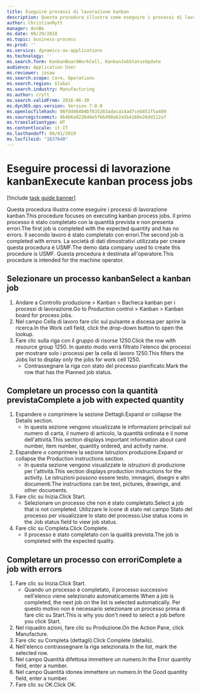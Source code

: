 ```yaml
---
title: Eseguire processi di lavorazione kanban
description: Questa procedura illustra come eseguire i processi di lavorazione kanban.
author: ChristianRytt
manager: AnnBe
ms.date: 08/29/2018
ms.topic: business-process
ms.prod: ''
ms.service: dynamics-ax-applications
ms.technology: ''
ms.search.form: KanbanBoardWorkCell, KanbanJobStatusUpdate
audience: Application User
ms.reviewer: josaw
ms.search.scope: Core, Operations
ms.search.region: Global
ms.search.industry: Manufacturing
ms.author: crytt
ms.search.validFrom: 2016-06-30
ms.dyn365.ops.version: Version 7.0.0
ms.openlocfilehash: 08fddd6404bf835283adaca14ad7ceb851f5a489
ms.sourcegitcommit: 8b4b6a9226d4e5f66498ab2a5b4160e26dd112af
ms.translationtype: HT
ms.contentlocale: it-IT
ms.lasthandoff: 08/01/2019
ms.locfileid: "1837640"
---
```

# <a name="execute-kanban-process-jobs"></a><span data-ttu-id="32c4a-103">Eseguire processi di lavorazione kanban</span><span class="sxs-lookup"><span data-stu-id="32c4a-103">Execute kanban process jobs</span></span>

[!include [task guide banner](../../includes/task-guide-banner.md)]

<span data-ttu-id="32c4a-104">Questa procedura illustra come eseguire i processi di lavorazione kanban.</span><span class="sxs-lookup"><span data-stu-id="32c4a-104">This procedure focuses on executing kanban process jobs.</span></span> <span data-ttu-id="32c4a-105">Il primo processo è stato completato con la quantità prevista e non presenta errori.</span><span class="sxs-lookup"><span data-stu-id="32c4a-105">The first job is completed with the expected quantity and has no errors.</span></span> <span data-ttu-id="32c4a-106">Il secondo lavoro è stato completato con errori.</span><span class="sxs-lookup"><span data-stu-id="32c4a-106">The second job is completed with errors.</span></span> <span data-ttu-id="32c4a-107">La società di dati dimostrativi utilizzata per creare questa procedura è USMF.</span><span class="sxs-lookup"><span data-stu-id="32c4a-107">The demo data company used to create this procedure is USMF.</span></span> <span data-ttu-id="32c4a-108">Questa procedura è destinata all'operatore.</span><span class="sxs-lookup"><span data-stu-id="32c4a-108">This procedure is intended for the machine operator.</span></span>


## <a name="select-a-kanban-job"></a><span data-ttu-id="32c4a-109">Selezionare un processo kanban</span><span class="sxs-lookup"><span data-stu-id="32c4a-109">Select a kanban job</span></span>
1. <span data-ttu-id="32c4a-110">Andare a Controllo produzione > Kanban > Bacheca kanban per i processi di lavorazione.</span><span class="sxs-lookup"><span data-stu-id="32c4a-110">Go to Production control > Kanban > Kanban board for process jobs.</span></span>
2. <span data-ttu-id="32c4a-111">Nel campo Cella di lavoro fare clic sul pulsante a discesa per aprire la ricerca.</span><span class="sxs-lookup"><span data-stu-id="32c4a-111">In the Work cell field, click the drop-down button to open the lookup.</span></span>
3. <span data-ttu-id="32c4a-112">Fare clic sulla riga con il gruppo di risorse 1250.</span><span class="sxs-lookup"><span data-stu-id="32c4a-112">Click the row with resource group 1250.</span></span> <span data-ttu-id="32c4a-113">In questo modo verrà filtrato l'elenco dei processi per mostrare solo i processi per la cella di lavoro 1250.</span><span class="sxs-lookup"><span data-stu-id="32c4a-113">This filters the Jobs list to display only the jobs for work cell 1250.</span></span>
    * <span data-ttu-id="32c4a-114">Contrassegnare la riga con stato del processo pianificato.</span><span class="sxs-lookup"><span data-stu-id="32c4a-114">Mark the row that has the Planned job status.</span></span>  

## <a name="complete-a-job-with-expected-quantity"></a><span data-ttu-id="32c4a-115">Completare un processo con la quantità prevista</span><span class="sxs-lookup"><span data-stu-id="32c4a-115">Complete a job with expected quantity</span></span>
1. <span data-ttu-id="32c4a-116">Espandere o comprimere la sezione Dettagli.</span><span class="sxs-lookup"><span data-stu-id="32c4a-116">Expand or collapse the Details section.</span></span>
    * <span data-ttu-id="32c4a-117">In questa sezione vengono visualizzate le informazioni principali sul numero di carta, il numero di articolo, la quantità ordinata e il nome dell'attività.</span><span class="sxs-lookup"><span data-stu-id="32c4a-117">This section displays important information about card number, item number, quantity ordered, and activity name.</span></span>  
2. <span data-ttu-id="32c4a-118">Espandere o comprimere la sezione Istruzioni produzione.</span><span class="sxs-lookup"><span data-stu-id="32c4a-118">Expand or collapse the Production instructions section.</span></span>
    * <span data-ttu-id="32c4a-119">In questa sezione vengono visualizzate le istruzioni di produzione per l'attività.</span><span class="sxs-lookup"><span data-stu-id="32c4a-119">This section displays production instructions for the activity.</span></span> <span data-ttu-id="32c4a-120">Le istruzioni possono essere testo, immagini, disegni e altri documenti.</span><span class="sxs-lookup"><span data-stu-id="32c4a-120">The instructions can be text, pictures, drawings, and other documents.</span></span>  
3. <span data-ttu-id="32c4a-121">Fare clic su Inizia.</span><span class="sxs-lookup"><span data-stu-id="32c4a-121">Click Start.</span></span>
    * <span data-ttu-id="32c4a-122">Selezionare un processo che non è stato completato.</span><span class="sxs-lookup"><span data-stu-id="32c4a-122">Select a job that is not completed.</span></span> <span data-ttu-id="32c4a-123">Utilizzare le icone di stato nel campo Stato del processo per visualizzare lo stato del processo.</span><span class="sxs-lookup"><span data-stu-id="32c4a-123">Use status icons in the Job status field to view job status.</span></span>      
4. <span data-ttu-id="32c4a-124">Fare clic su Completa.</span><span class="sxs-lookup"><span data-stu-id="32c4a-124">Click Complete.</span></span>
    * <span data-ttu-id="32c4a-125">Il processo è stato completato con la qualità prevista.</span><span class="sxs-lookup"><span data-stu-id="32c4a-125">The job is completed with the expected quality.</span></span>  

## <a name="complete-a-job-with-errors"></a><span data-ttu-id="32c4a-126">Completare un processo con errori</span><span class="sxs-lookup"><span data-stu-id="32c4a-126">Complete a job with errors</span></span>
1. <span data-ttu-id="32c4a-127">Fare clic su Inizia.</span><span class="sxs-lookup"><span data-stu-id="32c4a-127">Click Start.</span></span>
    * <span data-ttu-id="32c4a-128">Quando un processo è completato, il processo successivo nell'elenco viene selezionato automaticamente.</span><span class="sxs-lookup"><span data-stu-id="32c4a-128">When a job is completed, the next job on the list is selected automatically.</span></span> <span data-ttu-id="32c4a-129">Per questo motivo non è necessario selezionare un processo prima di fare clic su Start.</span><span class="sxs-lookup"><span data-stu-id="32c4a-129">This is why you don't need to select a job before you click Start.</span></span>  
2. <span data-ttu-id="32c4a-130">Nel riquadro azioni, fare clic su Produzione.</span><span class="sxs-lookup"><span data-stu-id="32c4a-130">On the Action Pane, click Manufacture.</span></span>
3. <span data-ttu-id="32c4a-131">Fare clic su Completa (dettagli).</span><span class="sxs-lookup"><span data-stu-id="32c4a-131">Click Complete (details).</span></span>
4. <span data-ttu-id="32c4a-132">Nell'elenco contrassegnare la riga selezionata.</span><span class="sxs-lookup"><span data-stu-id="32c4a-132">In the list, mark the selected row.</span></span>
5. <span data-ttu-id="32c4a-133">Nel campo Quantità difettosa immettere un numero.</span><span class="sxs-lookup"><span data-stu-id="32c4a-133">In the Error quantity field, enter a number.</span></span>
6. <span data-ttu-id="32c4a-134">Nel campo Quantità idonea immettere un numero.</span><span class="sxs-lookup"><span data-stu-id="32c4a-134">In the Good quantity field, enter a number.</span></span>
7. <span data-ttu-id="32c4a-135">Fare clic su OK.</span><span class="sxs-lookup"><span data-stu-id="32c4a-135">Click OK.</span></span>

